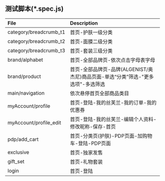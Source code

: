## 测试脚本(*.spec.js)

File | Description |
:--- | :---------- |
category/breadcrumb_t1 | 首页-护肤一级分类
category/breadcrumb_t2 | 首页-面膜二级分类
category/breadcrumb_t3 | 首页-套装三级分类
brand/alphabet  |   首页-全部品牌页-依次点击字母表字母
brand/product  |   首页-全部品牌页-品牌(ALGENIST/奥杰尼)商品页面-单选“分类”筛选-"更多选项"-多选筛选
main/navigation | 依次悬停首页全部商品类目
myAccount/profile | 首页-登陆-我的丝芙兰-我的订单-我的优惠券
myAccount/profile_edit | 首页-登陆-我的丝芙兰-编辑个人资料-修改昵称-保存-首页
pdp/add_cart | 首页-分类页(护肤)-PDP页面-加购物车-登陆-PDP页面
exclusive | 首页-独家发售
gift_set | 首页-礼物套装
login | 首页-登陆

